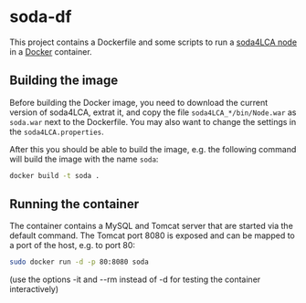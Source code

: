 # soda-df
This project contains a Dockerfile and some scripts to run a 
[soda4LCA node](https://bitbucket.org/okusche/soda4lca) in a 
[Docker](https://www.docker.com/) container.

## Building the image
Before building the Docker image, you need to download the current version of
soda4LCA, extrat it, and copy the file `soda4LCA_*/bin/Node.war` as `soda.war`
next to the Dockerfile. You may also want to change the settings in the
`soda4LCA.properties`.

After this you should be able to build the image, e.g. the following command
will build the image with the name `soda`:

```bash
docker build -t soda .
```

## Running the container
The container contains a MySQL and Tomcat server that are started via the
default command. The Tomcat port 8080 is exposed and can be mapped to a port
of the host, e.g. to port 80:

```bash
sudo docker run -d -p 80:8080 soda
```

(use the options -it and --rm instead of -d for testing the container 
interactively)
